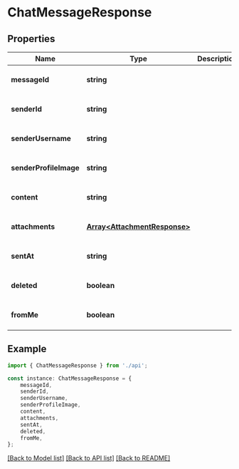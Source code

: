 # ChatMessageResponse


## Properties

Name | Type | Description | Notes
------------ | ------------- | ------------- | -------------
**messageId** | **string** |  | [optional] [default to undefined]
**senderId** | **string** |  | [optional] [default to undefined]
**senderUsername** | **string** |  | [optional] [default to undefined]
**senderProfileImage** | **string** |  | [optional] [default to undefined]
**content** | **string** |  | [optional] [default to undefined]
**attachments** | [**Array&lt;AttachmentResponse&gt;**](AttachmentResponse.md) |  | [optional] [default to undefined]
**sentAt** | **string** |  | [optional] [default to undefined]
**deleted** | **boolean** |  | [optional] [default to undefined]
**fromMe** | **boolean** |  | [optional] [default to undefined]

## Example

```typescript
import { ChatMessageResponse } from './api';

const instance: ChatMessageResponse = {
    messageId,
    senderId,
    senderUsername,
    senderProfileImage,
    content,
    attachments,
    sentAt,
    deleted,
    fromMe,
};
```

[[Back to Model list]](../README.md#documentation-for-models) [[Back to API list]](../README.md#documentation-for-api-endpoints) [[Back to README]](../README.md)
